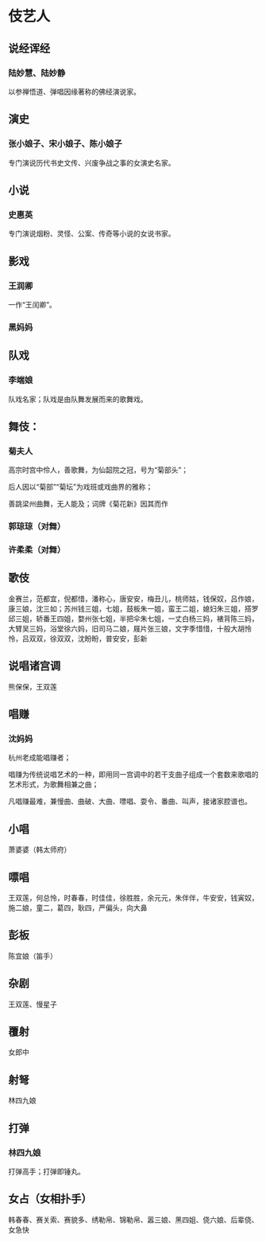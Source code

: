 # 伎艺人

## 说经诨经

### 陆妙慧、陆妙静

以参禅悟道、弹唱因缘著称的佛经演说家。

## 演史

### 张小娘子、宋小娘子、陈小娘子

专门演说历代书史文传、兴废争战之事的女演史名家。

## 小说

### 史惠英

专门演说烟粉、灵怪、公案、传奇等小说的女说书家。

## 影戏

### 王润卿

一作“王闰卿”。

### 黑妈妈

## 队戏

### 李端娘

队戏名家；队戏是由队舞发展而来的歌舞戏。

## 舞伎：

### 菊夫人

高宗时宫中伶人，善歌舞，为仙韶院之冠，号为“菊部头”；

后人因以“菊部”“菊坛”为戏班或戏曲界的雅称；

善跳梁州曲舞，无人能及；词牌《菊花新》因其而作

### 郭琼琼（对舞）

### 许柔柔（对舞）

## 歌伎

金赛兰，范都宜，倪都惜，潘称心，唐安安，梅丑儿，桃师姑，钱保奴，吕作娘，康三娘，沈三如；苏州钱三姐，七姐，鼓板朱一姐，蛮王二姐，媳妇朱三姐，搭罗邱三姐，轿番王四姐，婺州张七姐，半把伞朱七姐，一丈白杨三妈，裱背陈三妈，大臂吴三妈，浴堂徐六妈，旧司马二娘，屐片张三娘，文字季惜惜，十般大胡怜怜，吕双双，徐双双，沈盼盼，普安安，彭新&#x20;

## 说唱诸宫调

熊保保，王双莲

## 唱赚

### 沈妈妈

杭州老成能唱赚者；

唱赚为传统说唱艺术的一种，即用同一宫调中的若干支曲子组成一个套数来歌唱的艺术形式，为歌舞相兼之曲；

凡唱赚最难，兼慢曲、曲破、大曲、嘌唱、耍令、番曲、叫声，接诸家腔谱也。

## 小唱

萧婆婆（韩太师府）

## 嘌唱

王双莲，何总怜，时春春，时佳佳，徐胜胜，余元元，朱伴伴，牛安安，钱寅奴，施二娘，童二，葛四，耿四，严偏头，向大鼻&#x20;

## 彭板

陈宜娘（笛手）

## 杂剧

王双莲、慢星子

## 覆射

女郎中

## 射弩

林四九娘

## 打弹

### 林四九娘

打弹高手；打弹即锤丸。

## 女占（女相扑手）

韩春春、赛关索、赛貌多、绣勒帛、锦勒帛、嚣三娘、黑四姐、侥六娘、后辈侥、女急快

